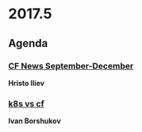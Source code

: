 # 2017.5

## Agenda

### [CF News September-December](https://www.slideshare.net/hsiliev/cf-news-june-september-2017)
**Hristo Iliev**

### [k8s vs cf](https://www.slideshare.net/IvanBorshukov/k8s-vs-cloud-foundry)
**Ivan Borshukov**

